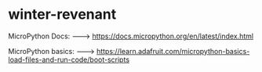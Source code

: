# winter-revenant


MicroPython Docs: ---> https://docs.micropython.org/en/latest/index.html

MicroPython basics: ---> https://learn.adafruit.com/micropython-basics-load-files-and-run-code/boot-scripts
